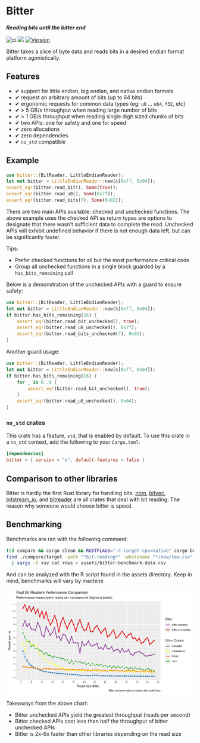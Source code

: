 # Bitter

***Reading bits until the bitter end***

![ci](https://github.com/nickbabcock/bitter/workflows/ci/badge.svg) [![](https://docs.rs/bitter/badge.svg)](https://docs.rs/bitter) [![Version](https://img.shields.io/crates/v/bitter.svg?style=flat-square)](https://crates.io/crates/bitter)

Bitter takes a slice of byte data and reads bits in a desired endian format platform agonistically.

## Features

 - ✔ support for little endian, big endian, and native endian formats
 - ✔ request an arbitrary amount of bits (up to 64 bits)
 - ✔ ergonomic requests for common data types (eg: `u8` ... `u64`, `f32`, etc)
 - ✔ > 5 GB/s throughput when reading large number of bits
 - ✔ > 1 GB/s throughput when reading single digit sized chunks of bits
 - ✔ two APIs: one for safety and one for speed
 - ✔ zero allocations
 - ✔ zero dependencies
 - ✔ `no_std` compatible

## Example

```rust
use bitter::{BitReader, LittleEndianReader};
let mut bitter = LittleEndianReader::new(&[0xff, 0x04]);
assert_eq!(bitter.read_bit(), Some(true));
assert_eq!(bitter.read_u8(), Some(0x7f));
assert_eq!(bitter.read_bits(7), Some(0x02));
```

There are two main APIs available: checked and unchecked functions. The above example uses the checked API as return types are options to designate that there wasn't sufficient data to complete the read. Unchecked APIs will exhibit
undefined behavior if there is not enough data left, but can be significantly faster.

Tips:

- Prefer checked functions for all but the most performance critical code
- Group all unchecked functions in a single block guarded by a `has_bits_remaining` call

Below is a demonstration of the unchecked APIs with a guard to ensure safety:

```rust
use bitter::{BitReader, LittleEndianReader};
let mut bitter = LittleEndianReader::new(&[0xff, 0x04]);
if bitter.has_bits_remaining(16) {
    assert_eq!(bitter.read_bit_unchecked(), true);
    assert_eq!(bitter.read_u8_unchecked(), 0x7f);
    assert_eq!(bitter.read_bits_unchecked(7), 0x02);
}
```

Another guard usage:

```rust
use bitter::{BitReader, LittleEndianReader};
let mut bitter = LittleEndianReader::new(&[0xff, 0x04]);
if bitter.has_bits_remaining(16) {
    for _ in 0..8 {
        assert_eq!(bitter.read_bit_unchecked(), true);
    }
    assert_eq!(bitter.read_u8_unchecked(), 0x04);
}
```

### `no_std` crates

This crate has a feature, `std`, that is enabled by default. To use this crate
in a `no_std` context, add the following to your `Cargo.toml`:

```toml
[dependencies]
bitter = { version = "x", default-features = false }
```

## Comparison to other libraries

Bitter is hardly the first Rust library for handling bits.
[nom](https://crates.io/crates/nom),
[bitvec](https://github.com/bitvecto-rs/bitvec),
[bitstream_io](https://crates.io/crates/bitstream-io), and
[bitreader](https://crates.io/crates/bitreader) are all crates that deal with bit reading.
The reason why someone would choose bitter is speed.

## Benchmarking

Benchmarks are ran with the following command:

```bash
(cd compare && cargo clean && RUSTFLAGS="-C target-cpu=native" cargo bench)
find ./compare/target -path "*bit-reading*" -wholename "*/new/raw.csv" -print0 \
  | xargs -0 xsv cat rows > assets/bitter-benchmark-data.csv
```

And can be analyzed with the R script found in the assets directory. Keep in mind, benchmarks will vary by machine

![bench-bit-reads.png](assets/bench-bit-reads.png)

Takeaways from the above chart:

* Bitter unchecked APIs yield the greatest throughput (reads per second)
* Bitter checked APIs cost less than half the throughput of bitter unchecked APIs
* Bitter is 2x-6x faster than other libraries depending on the read size
